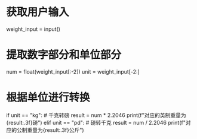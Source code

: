 # 获取用户输入
 weight_input = input()
 # 提取数字部分和单位部分
 num = float(weight_input[:-2])
 unit = weight_input[-2:]
 # 根据单位进行转换
 if unit == "kg":
     # 千克转磅
     result = num * 2.2046
     print(f"对应的英制重量为{result:.3f}磅")
 elif unit == "pd":
     # 磅转千克
     result = num / 2.2046
     print(f"对应的公制重量为{result:.3f}公斤")
